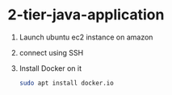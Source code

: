 # 2-tier-java-application

1. Launch ubuntu ec2 instance on amazon
2. connect using SSH

3. Install Docker on it
   ```bash
   sudo apt install docker.io
   ```
